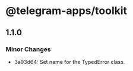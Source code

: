 # @telegram-apps/toolkit

## 1.1.0

### Minor Changes

- 3a93d64: Set name for the TypedError class.
